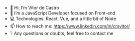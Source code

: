 - 👋 Hi, I’m Vitor de Castro
- 👀 I’m a JavaScript Developer focused on Front-end
- 💻 Technologies: React, Vue, and a little bit of Node
- 📫 How to reach me: https://www.linkedin.com/in/crsvitor/
- ❔ Any questions or doubts, feel free to contact me

<!---
crsvitor/crsvitor is a ✨ special ✨ repository because its `README.md` (this file) appears on your GitHub profile.
You can click the Preview link to take a look at your changes.
--->

